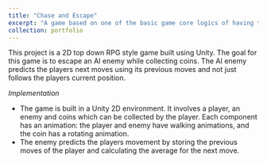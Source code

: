 ```yaml
---
title: "Chase and Escape"
excerpt: "A game based on one of the basic game core logics of having to collect items while avoiding an AI enemy"
collection: portfolio
---
```


This project is a 2D top down RPG style game built using Unity. The goal for this game is to escape an AI enemy while collecting coins. The AI enemy predicts the players next moves using its previous moves and not just follows the players current position. 

*Implementation*
  - The game is built in a Unity 2D environment. It involves a player, an enemy and coins which can be collected by the player.  Each component has an animation: the player and enemy have walking animations, and the coin has a rotating animation.
  - The enemy predicts the players movement by storing the previous moves of the player and calculating the average for the next move.
